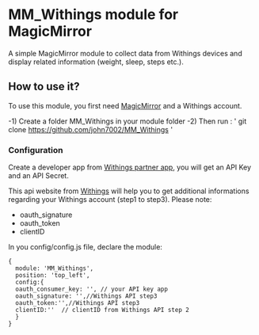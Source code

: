 # MM_Withings module for MagicMirror

A simple MagicMirror module to collect data from Withings devices and display related information (weight, sleep, steps etc.).

## How to use it?                                                                                                                                           

To use this module, you first need [MagicMirror](https://github.com/MichMich/MagicMirror) and a Withings account.

 -1) Create a folder MM_Withings in your module folder
-2) Then run : ' git clone https://github.com/john7002/MM_Withings '

### Configuration
Create a developer app from [Withings partner app](http://oauth.withings.com/partner/dashboard), you will get an API Key and an API Secret.
	
This api website from [Withings](http://oauth.withings.com/api) will help you to get additional informations regarding your Withings account (step1 to step3). Please note:
- oauth_signature
- oauth_token
- clientID
		
In you config/config.js file, declare the module:
```
{                                                                                                                                                   
  module: 'MM_Withings',                                                                                                                          
  position: 'top_left',                                                               
  config:{                                                                                                                                   
  oauth_consumer_key: '', // your API key app
  oauth_signature: '',//Withings API step3
  oauth_token:'',//Withings API step3
  clientID:''  // clientID from Withings API step 2   																                                       															                                                                              
  }                                                                                                                                           
}                
```
